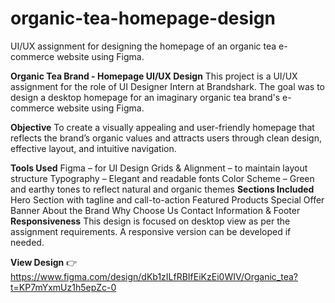 # organic-tea-homepage-design
UI/UX assignment for designing the homepage of an organic tea e-commerce website using Figma.

**Organic Tea Brand - Homepage UI/UX Design**
This project is a UI/UX assignment for the role of UI Designer Intern at Brandshark. The goal was to design a desktop homepage for an imaginary organic tea brand's e-commerce website using Figma.

**Objective**
To create a visually appealing and user-friendly homepage that reflects the brand’s organic values and attracts users through clean design, effective layout, and intuitive navigation.

**Tools Used**
Figma – for UI Design
Grids & Alignment – to maintain layout structure
Typography – Elegant and readable fonts
Color Scheme – Green and earthy tones to reflect natural and organic themes
**Sections Included**
Hero Section with tagline and call-to-action
Featured Products
Special Offer Banner
About the Brand
Why Choose Us
Contact Information & Footer
**Responsiveness**
This design is focused on desktop view as per the assignment requirements. A responsive version can be developed if needed.

**View Design**
👉 https://www.figma.com/design/dKb1zILfRBIfEiKzEi0WIV/Organic_tea?t=KP7mYxmUz1h5epZc-0 
